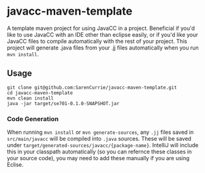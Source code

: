 # javacc-maven-template
A template maven project for using JavaCC in a project. Beneficial if you'd like to use JavaCC with an IDE other than eclipse easily,
or if you'd like your JavaCC files to compile automatically with the rest of your project. This project will generate .java files
from your .jj files automatically when you run `mvn install`.

## Usage

```
git clone git@github.com:SarenCurrie/javacc-maven-template.git
cd javacc-maven-template
mvn clean install
java -jar target/se701-0.1.0-SNAPSHOT.jar
```

### Code Generation

When running `mvn install` or `mvn generate-sources`, any `.jj` files saved in `src/main/javacc` will be compiled into `.java` sources. These will be saved under `target/generated-sources/javacc/{package-name}`. IntelliJ will include this in your classpath automatically (so you can refernce these classes in your source code), you may need to add these manually if you are using Eclise.
